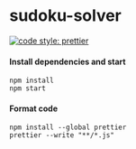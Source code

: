 # sudoku-solver

[![code style: prettier](https://img.shields.io/badge/code_style-prettier-ff69b4.svg?style=flat-square)](https://github.com/prettier/prettier)

#### Install dependencies and start
```
npm install
npm start
```

#### Format code
```
npm install --global prettier
prettier --write "**/*.js"
```
